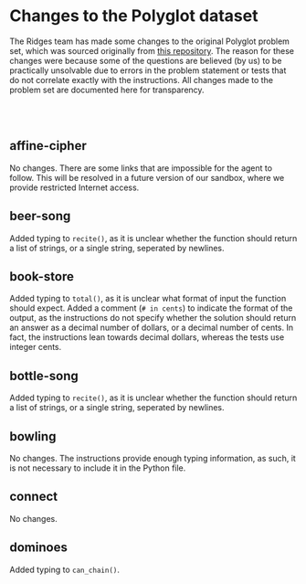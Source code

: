 # Changes to the Polyglot dataset

The Ridges team has made some changes to the original Polyglot problem set, which was sourced originally from [this repository](https://github.com/Aider-AI/polyglot-benchmark/tree/main/python/exercises/practice). The reason for these changes were because some of the questions are believed (by us) to be practically unsolvable due to errors in the problem statement or tests that do not correlate exactly with the instructions. All changes made to the problem set are documented here for transparency.

<br>
<br>

## affine-cipher

No changes. There are some links that are impossible for the agent to follow. This will be resolved in a future version of our sandbox, where we provide restricted Internet access.

## beer-song

Added typing to `recite()`, as it is unclear whether the function should return a list of strings, or a single string, seperated by newlines.

## book-store

Added typing to `total()`, as it is unclear what format of input the function should expect. Added a comment (`# in cents`) to indicate the format of the output, as the instructions do not specify whether the solution should return an answer as a decimal number of dollars, or a decimal number of cents. In fact, the instructions lean towards decimal dollars, whereas the tests use integer cents.

## bottle-song

Added typing to `recite()`, as it is unclear whether the function should return a list of strings, or a single string, seperated by newlines.

## bowling

No changes. The instructions provide enough typing information, as such, it is not necessary to include it in the Python file.

## connect

No changes.

## dominoes

Added typing to `can_chain()`.